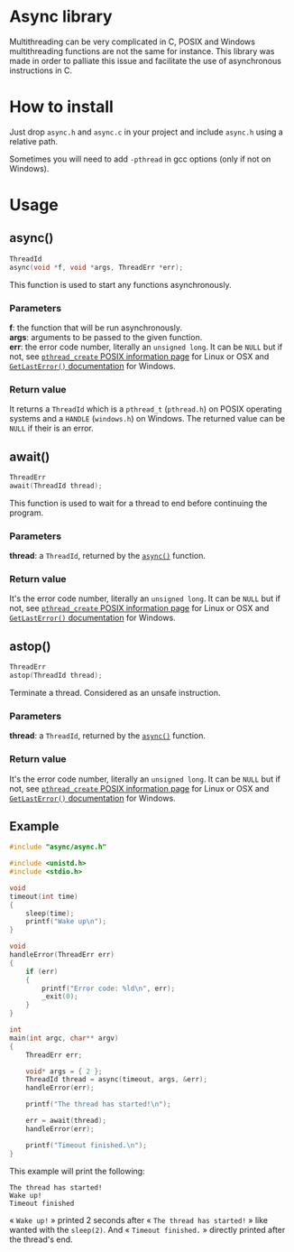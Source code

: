 # Async library
Multithreading can be very complicated in C, POSIX and Windows multithreading functions are not the same for instance.
This library was made in order to palliate this issue and facilitate the use of asynchronous instructions in C.


# How to install
Just drop `async.h` and `async.c` in your project and include `async.h` using a relative path.

Sometimes you will need to add `-pthread` in gcc options (only if not on Windows).

# Usage
## async()
```c
ThreadId
async(void *f, void *args, ThreadErr *err);
```
This function is used to start any functions asynchronously. 

### Parameters
**f**: the function that will be run asynchronously.  
**args**: arguments to be passed to the given function.  
**err**: the error code number, literally an `unsigned long`. It can be `NULL` but if not, see [`pthread_create` POSIX information page](http://pubs.opengroup.org/onlinepubs/009695399/functions/pthread_create.html) for Linux or OSX and [`GetLastError()` documentation](https://msdn.microsoft.com/fr-fr/d852e148-985c-416f-a5a7-27b6914b45d4) for Windows.

### Return value
It returns a `ThreadId` which is a `pthread_t` (`pthread.h`) on POSIX operating systems and a `HANDLE` (`windows.h`) on Windows.
The returned value can be `NULL` if their is an error.


## await()
```c
ThreadErr
await(ThreadId thread);
```
This function is used to wait for a thread to end before continuing the program.

### Parameters
**thread**: a `ThreadId`, returned by the [`async()`](#async) function.

### Return value
It's the error code number, literally an `unsigned long`. It can be `NULL` but if not, see [`pthread_create` POSIX information page](http://pubs.opengroup.org/onlinepubs/009695399/functions/pthread_create.html) for Linux or OSX and [`GetLastError()` documentation](https://msdn.microsoft.com/fr-fr/d852e148-985c-416f-a5a7-27b6914b45d4) for Windows.


## astop()
```c
ThreadErr
astop(ThreadId thread);
```
Terminate a thread. Considered as an unsafe instruction.

### Parameters
**thread**: a `ThreadId`, returned by the [`async()`](#async) function.

### Return value
It's the error code number, literally an `unsigned long`. It can be `NULL` but if not, see [`pthread_create` POSIX information page](http://pubs.opengroup.org/onlinepubs/009695399/functions/pthread_create.html) for Linux or OSX and [`GetLastError()` documentation](https://msdn.microsoft.com/fr-fr/d852e148-985c-416f-a5a7-27b6914b45d4) for Windows.


## Example
```c
#include "async/async.h"

#include <unistd.h>
#include <stdio.h>

void
timeout(int time)
{
    sleep(time);
    printf("Wake up\n");
}

void
handleError(ThreadErr err)
{
    if (err)
    {
        printf("Error code: %ld\n", err);
        _exit(0);
    }
}

int
main(int argc, char** argv)
{
    ThreadErr err;

    void* args = { 2 };
    ThreadId thread = async(timeout, args, &err);
    handleError(err);

    printf("The thread has started!\n");

    err = await(thread);
    handleError(err);

    printf("Timeout finished.\n");
}
```

This example will print the following:
```
The thread has started!
Wake up!
Timeout finished
```
« `Wake up!` » printed 2 seconds after « `The thread has started!` » like wanted with the `sleep(2)`. And « `Timeout finished.` » directly printed after the thread's end.

